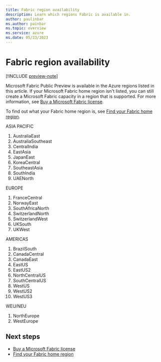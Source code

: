 ```yaml
---
title: Fabric region availability
description: Learn which regions Fabric is available in.
author: paulinbar
ms.author: painbar
ms.topic: overview
ms.service: azure
ms.date: 05/23/2023
---
```


# Fabric region availability

[!INCLUDE [preview-note](../includes/preview-note.md)]

Microsoft Fabric Public Preview is available in the Azure regions listed in this article. If your Microsoft Fabric home region isn't listed, you can still create a Microsoft Fabric capacity in a region that is supported. For more information, see [Buy a Microsoft Fabric license](../enterprise/licenses-buy.md).

To find out what your Fabric home region is, see [Find your Fabric home region](./admin-find-fabric-home-region.md).

ASIA PACIFIC
1.	AustraliaEast
1.	AustraliaSoutheast
1.	CentralIndia
1.	EastAsia
1.	JapanEast
1.	KoreaCentral
1.	SoutheastAsia
1.	SouthIndia
1.	UAENorth

EUROPE
1.	FranceCentral
1.	NorwayEast
1.	SouthAfricaNorth
1.	SwitzerlandNorth
1.	SwitzerlandWest
1.	UKSouth
1.	UKWest

AMERICAS
1.	BrazilSouth
1. CanadaCentral
1.	CanadaEast
1.	EastUS
1.	EastUS2
1. NorthCentralUS
1.	SouthCentralUS
1.	WestUS
1.	WestUS2
1.	WestUS3

WEU/NEU
1.	NorthEurope
1.	WestEurope

## Next steps

* [Buy a Microsoft Fabric license](../enterprise/licenses-buy.md)
* [Find your Fabric home region](./admin-find-fabric-home-region.md)
